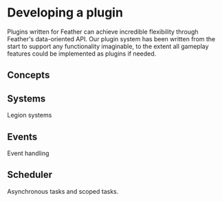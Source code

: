 # Developing a plugin
Plugins written for Feather can achieve incredible flexibility through Feather's data-oriented API. Our plugin system has been written from the start to support any functionality imaginable, to the extent all gameplay features could be implemented as plugins if needed.
## Concepts

## Systems
Legion systems

## Events
Event handling

## Scheduler
Asynchronous tasks and scoped tasks.